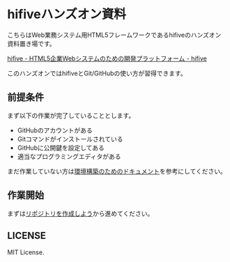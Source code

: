 # hifiveハンズオン資料

こちらはWeb業務システム用HTML5フレームワークであるhifiveのハンズオン資料置き場です。

[hifive - HTML5企業Webシステムのための開発プラットフォーム - hifive](http://www.htmlhifive.com/)

このハンズオンではhifiveとGit/GitHubの使い方が習得できます。

## 前提条件

まず以下の作業が完了していることとします。

- GitHubのアカウントがある
- Gitコマンドがインストールされている
- GitHubに公開鍵を設定してある
- 適当なプログラミングエディタがある

まだ作業していない方は[環境構築のためのドキュメント](./9.md)を参考にしてください。

## 作業開始

まずは[リポジトリを作成しよう](./1.md)から進めてください。

## LICENSE

MIT License.
